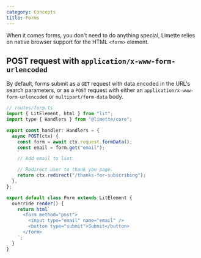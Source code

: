 ```yaml
---
category: Concepts
title: Forms
---
```


When it comes forms, you don't need to do anything special, Limette relies on native browser support for the HTML `<form>` element.

## POST request with `application/x-www-form-urlencoded`

By default, forms submit as a `GET` request with data encoded in the URL's search parameters, or as a `POST` request with either an `application/x-www-form-urlencoded` or `multipart/form-data` body.

```js
// routes/form.ts
import { LitElement, html } from "lit";
import type { Handlers } from "@limette/core";

export const handler: Handlers = {
  async POST(ctx) {
    const form = await ctx.request.formData();
    const email = form.get("email");

    // Add email to list.

    // Redirect user to thank you page.
    return ctx.redirect("/thanks-for-subscribing");
  },
};

export default class Form extends LitElement {
  override render() {
    return html`
      <form method="post">
        <input type="email" name="email" />
        <button type="submit">Submit</button>
      </form>
    `;
  }
}
```
